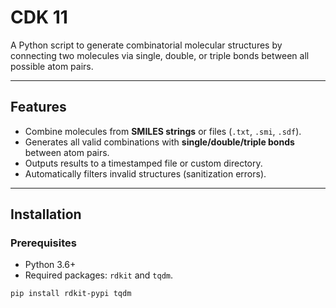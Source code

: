 # CDK 11

A Python script to generate combinatorial molecular structures by connecting two molecules via single, double, or triple bonds between all possible atom pairs.

---

## Features
- Combine molecules from **SMILES strings** or files (`.txt`, `.smi`, `.sdf`).
- Generates all valid combinations with **single/double/triple bonds** between atom pairs.
- Outputs results to a timestamped file or custom directory.
- Automatically filters invalid structures (sanitization errors).

---

## Installation

### Prerequisites
- Python 3.6+
- Required packages: `rdkit` and `tqdm`.

```bash
pip install rdkit-pypi tqdm